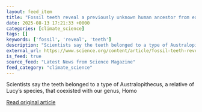 ```yaml
---
layout: feed_item
title: "Fossil teeth reveal a previously unknown human ancestor from eastern Africa"
date: 2025-08-13 17:21:33 +0000
categories: [climate_science]
tags: []
keywords: ['fossil', 'reveal', 'teeth']
description: "Scientists say the teeth belonged to a type of Australopithecus, a relative of Lucy’s species, that coexisted with our genus, Homo"
external_url: https://www.science.org/content/article/fossil-teeth-reveal-previously-unknown-human-ancestor-eastern-africa
is_feed: true
source_feed: "Latest News from Science Magazine"
feed_category: "climate_science"
---
```


Scientists say the teeth belonged to a type of Australopithecus, a relative of Lucy’s species, that coexisted with our genus, Homo

[Read original article](https://www.science.org/content/article/fossil-teeth-reveal-previously-unknown-human-ancestor-eastern-africa)

